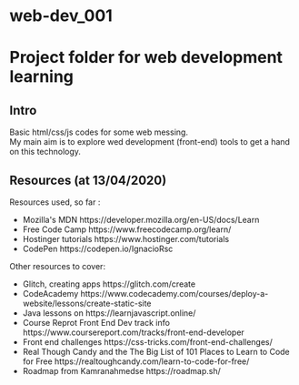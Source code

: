 # web-dev_001
<h1>Project folder for web development learning</h1>

<h2> Intro </h2>
<p>
Basic html/css/js codes for some web messing.
<br>
My main aim is to explore wed development (front-end) tools to get a hand on this technology.</p>

<h2> Resources (at 13/04/2020)</h2>
<p> 
 Resources used, so far :
<ul>
<li>Mozilla's MDN https://developer.mozilla.org/en-US/docs/Learn</li>
<li>Free Code Camp https://www.freecodecamp.org/learn/</li> 
<li>Hostinger tutorials https://www.hostinger.com/tutorials </li>
<li>CodePen https://codepen.io/IgnacioRsc</li>
 </ul>
 
 Other resources to cover:
 <ul>
  
  <li>Glitch, creating apps https://glitch.com/create</li>
  <li>CodeAcademy https://www.codecademy.com/courses/deploy-a-website/lessons/create-static-site</li>
  <li> Java lessons on https://learnjavascript.online/ </li>
  <li>Course Reprot Front End Dev track info https://www.coursereport.com/tracks/front-end-developer</li>
  <li>Front end challenges https://css-tricks.com/front-end-challenges/</li>
  <li>Real Though Candy and the The Big List of 101 Places to Learn to Code for Free https://realtoughcandy.com/learn-to-code-for-free/</li>
  <li> Roadmap from Kamranahmedse https://roadmap.sh/</li>
  </ul>
 
</p>
